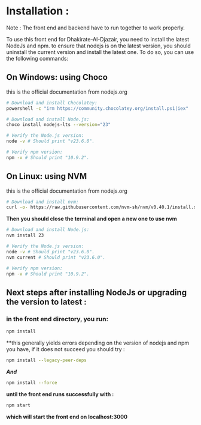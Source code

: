 # Installation :

Note : The front end and backend have to run together to work properly.

To use this front end for Dhakirate-Al-Djazair, you need to install the latest NodeJs and npm. to ensure that nodejs is on the latest version, you should uninstall the current version and install the latest one. To do so, you can use the following commands:

## On Windows: using Choco 
this is the official documentation from nodejs.org

```bash
# Download and install Chocolatey:
powershell -c "irm https://community.chocolatey.org/install.ps1|iex"

# Download and install Node.js:
choco install nodejs-lts --version="23"

# Verify the Node.js version:
node -v # Should print "v23.6.0".

# Verify npm version:
npm -v # Should print "10.9.2".
```

## On Linux: using NVM
this is the official documentation from nodejs.org

```bash
# Download and install nvm:
curl -o- https://raw.githubusercontent.com/nvm-sh/nvm/v0.40.1/install.sh | bash

```
**Then you should close the terminal and open a new one to use nvm**

```bash
# Download and install Node.js:
nvm install 23

# Verify the Node.js version:
node -v # Should print "v23.6.0".
nvm current # Should print "v23.6.0".

# Verify npm version:
npm -v # Should print "10.9.2".
```

## Next steps after installing NodeJs or upgrading the version to latest :


### in the front end directory, you run:

```bash
npm install
```

**this generally yields errors depending on the version of nodejs and npm you have, if it does not succeed you should try : 

```bash
npm install --legacy-peer-deps
```

***And*** 

```bash
npm install --force
```

**until the front end runs successfully with :**

```bash
npm start
```

**which will start the front end on localhost:3000**